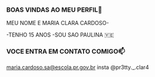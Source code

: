 ### BOAS VINDAS AO MEU PERFIL🔭 

MEU NOME E MARIA CLARA CARDOSO-   

-TENHO 15 ANOS
-SOU SAO PAULINA 🇾🇪


### VOCE ENTRA EM CONTATO COMIGO📫

maria.cardoso.sa@escola.pr.gov.br
insta  @pr3tty._.clar4
